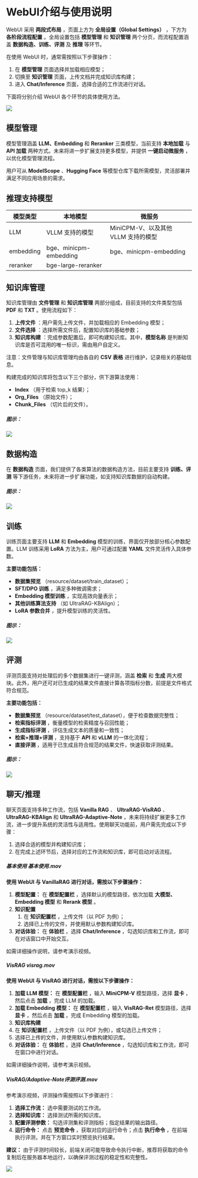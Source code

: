 

# WebUI介绍与使用说明

WebUI 采用  **两段式布局** ，页面上方为  **全局设置（Global Settings）** ，下方为  **各阶段流程配置** 。全局设置包括 **模型管理** 和 **知识管理** 两个分页，而流程配置涵盖 **数据构造、训练、评测** 及 **推理** 等环节。

在使用 WebUI 时，通常需按照以下步骤操作：

1. 在 **模型管理** 页面选择并加载相应模型；
2. 切换至 **知识管理** 页面，上传文档并完成知识库构建；
3. 进入 **Chat/Inference** 页面，选择合适的工作流进行对话。

下面将分别介绍 WebUI 各个环节的具体使用方法。

![](https://modelbest.feishu.cn/space/api/box/stream/download/asynccode/?code=NzNlOWM2MzBkYjNkNzdmNGY3NDQ0NWZjNzdlZjIxYzFfNkZjd2JSdnQwRmhzcllFaHFXeE92TVhpMVpORm9PYmhfVG9rZW46T1A5MmJDbDdFb0R4UjB4ZFVGNGNtYXV0bkpmXzE3Mzc0NDUwNzg6MTczNzQ0ODY3OF9WNA)

## 模型管理

模型管理涵盖 **LLM、Embedding** 和 **Reranker** 三类模型，当前支持 **本地加载** 与 **API 加载** 两种方式。未来将进一步扩展支持更多模型，并提供  **一键启动微服务** ，以优化模型管理流程。

用户可从  **ModelScope** 、**Hugging Face** 等模型仓库下载所需模型，灵活部署并满足不同应用场景的需求。

## 推理支持模型

| 模型类型  | 本地模型               | 微服务                              |
| --------- | ---------------------- | ----------------------------------- |
| LLM       | VLLM 支持的模型        | MiniCPM-V、以及其他 VLLM 支持的模型 |
| embedding | bge、minicpm-embedding | bge、minicpm-embedding              |
| reranker  | bge-large-reranker     |                                     |

## 知识库管理

知识库管理由 **文件管理** 和 **知识库管理** 两部分组成，目前支持的文件类型包括 **PDF** 和  **TXT** 。使用流程如下：

1. **上传文件** ：用户需先上传文件，并加载相应的 Embedding 模型；
2. **文件选择** ：选择所需文件后，配置知识库的基础参数；
3. **知识库构建** ：完成参数配置后，即可构建知识库。其中，**模型名称** 是判断知识库是否可混用的唯一标识，需由用户自定义。

注意：文件管理与知识库管理均由各自的 **CSV 表格** 进行维护，记录相关的基础信息。

构建完成的知识库将包含以下三个部分，供下游算法使用：

* **Index** （用于检索 top_k 结果）；
* **Org_Files** （原始文件）；
* **Chunk_Files** （切片后的文件）。

##### 图示：

![](https://modelbest.feishu.cn/space/api/box/stream/download/asynccode/?code=NTI4MmYxMmIzZmYwNWE1ODBmZTVhMDE4Mzk0NTdiZmJfWDA0WUVTYllrR0Zjc09nQlQ3UDV3dFpxVWo0R3RuQ25fVG9rZW46VXI4WmJVcGRob1BiWHB4cERjamM4eHJsbnFnXzE3Mzc0NDUwNzg6MTczNzQ0ODY3OF9WNA)

## 数据构造

在 **数据构造** 页面，我们提供了各类算法的数据构造方法，目前主要支持 **训练、评测** 等下游任务，未来将进一步扩展功能，如支持知识库数据的自动构建。

##### 图示：

![](https://modelbest.feishu.cn/space/api/box/stream/download/asynccode/?code=OGZjYjdlYTAwN2VjNGQ1OGI3OWI4NWY1MzVmZGNlODdfMnhFUmNMS3FIUHZxdUlVZ2dRR3JNT1phUnVPOW1GdGZfVG9rZW46Q0l2NWJHd3IzbzZkdEF4NHZUamN5dnllbjhjXzE3Mzc0NDUwNzg6MTczNzQ0ODY3OF9WNA)

## 训练

训练页面主要支持 **LLM** 和 **Embedding** 模型的训练，界面仅开放部分核心参数配置。LLM 训练采用 **LoRA** 方法为主，用户可通过配置 **YAML** 文件灵活传入具体参数。

**主要功能包括：**

* **数据集预览** （resource/dataset/train_dataset）；
* **SFT/DPO 训练** ，满足多种微调需求；
* **Embedding 模型训练** ，实现高效向量表示；
* **其他训练算法支持** （如 UltraRAG-KBAlign）；
* **LoRA 参数合并** ，提升模型训练的灵活性。

##### 图示：

![](https://modelbest.feishu.cn/space/api/box/stream/download/asynccode/?code=NTlkMDMzN2ZmN2JhNzYwNjcyN2Q3MTdkYWFhNmFmZWRfVU4yOXJpZlhCeWkwRWNHZWlad0JKM0NOVHhWcDJKY0hfVG9rZW46TDNQcmJhRjcxb1AwMTN4NE1meGNQVjF1bjBmXzE3Mzc0NDUwNzg6MTczNzQ0ODY3OF9WNA)

## 评测

评测页面支持对处理后的多个数据集进行一键评测，涵盖 **检索** 和 **生成** 两大模块。此外，用户还可对已生成的结果文件直接计算各项指标分数，前提是文件格式符合规范。

**主要功能包括：**

* **数据集预览** （resource/dataset/test_dataset），便于检查数据完整性；
* **检索指标评测** ，衡量模型的检索精度与召回性能；
* **生成指标评测** ，评估生成文本的质量和一致性；
* **检索+推理+评测** ，支持基于 **API** 和 **vLLM** 的一体化流程；
* **直接评测** ，适用于已生成且符合规范的结果文件，快速获取评测结果。

##### 图示：

![](https://modelbest.feishu.cn/space/api/box/stream/download/asynccode/?code=YzFhMTgzZGE1NDk4NTljYWY5YjEwMmVkOThlNTM2MmNfYjJYTHZZNm42N3BlWVRZUjlXbFgwWWM3VkZUMkJaMjRfVG9rZW46Ujc0RmJTaDlBb052ZjZ4OW56RWNWMnEwbmJmXzE3Mzc0NDUwNzg6MTczNzQ0ODY3OF9WNA)

## 聊天/推理

聊天页面支持多种工作流，包括  **Vanilla RAG** 、 **UltraRAG-VisRAG** 、**UltraRAG-KBAlign** 和  **UltraRAG-Adaptive-Note** ，未来将持续扩展更多工作流，进一步提升系统的灵活性与适用性。使用聊天功能前，用户需先完成以下步骤：

1. 选择合适的模型并构建知识库；
2. 在完成上述环节后，选择对应的工作流和知识库，即可启动对话流程。

##### 基本使用 **基本使用.mov**

**使用 WebUI 与 VanillaRAG 进行对话，需按以下步骤操作：**

1. **模型配置：** 在 **模型配置栏** ，选择默认的模型路径，依次加载 **大模型、Embedding 模型** 和  **Rerank 模型** 。
2. **知识配置**
   1. 在 **知识配置栏** ，上传文件（以 PDF 为例）；
   2. 选择已上传的文件，并使用默认参数构建知识库。
3. **对话体验：** 在 **体验栏** ，选择  **Chat/Inference** ，勾选知识库和工作流，即可在对话窗口中开始交互。

如需详细操作说明，请参考演示视频。

##### VisRAG **visrag.mov**

**使用 WebUI 与 VisRAG 进行对话，需按以下步骤操作：**

1. **加载 LLM 模型：** 在 **模型配置栏** ，输入 **MiniCPM-V** 模型路径，选择  **显卡** ，然后点击 **加载** ，完成 LLM 的加载。
2. **加载 Embedding 模型：** 在 **模型配置栏** ，输入 **VisRAG-Ret** 模型路径，选择  **显卡** ，然后点击 **加载** ，完成 Embedding 模型的加载。
3. **知识库构建**
4. 在 **知识配置栏** ，上传文件（以 PDF 为例），或勾选已上传文件；
5. 选择已上传的文件，并使用默认参数构建知识库。
6. **对话体验：** 在 **体验栏** ，选择  **Chat/Inference** ，勾选知识库和工作流，即可在窗口中进行对话。

如需详细操作说明，请参考演示视频。

##### VisRAG/Adaptive-Note评测**评测.mov**

参考演示视频，评测操作需按照以下步骤进行：

1. **选择工作流：** 选中需要测试的工作流。
2. **选择知识库：** 选择测试所需的知识库。
3. **配置评测参数：** 勾选评测集和评测指标；指定结果的输出路径。
4. **运行命令：** 点击  **预览命令** ，获取对应的运行命令；点击  **执行命令** ，在前端执行评测，并在下方窗口实时预览执行结果。

**建议：** 由于评测时间较长，前端关闭可能导致命令执行中断，推荐将获取的命令复制后在服务器本地运行，以确保评测过程的稳定性和完整性。

![](https://modelbest.feishu.cn/space/api/box/stream/download/asynccode/?code=NjBmNzNhOTA4MWIyZDE5ZGQyOWVhYTdjYTk5NzUwZjFfRDlQMWJsUkJhSkhMSGFldVg5b3FDbjhrZm9INWNaTTNfVG9rZW46UDlqR2JOQ0ljb0NpZ3V4b3FrN2NsaURMbkdSXzE3Mzc0NDUwNzg6MTczNzQ0ODY3OF9WNA)
